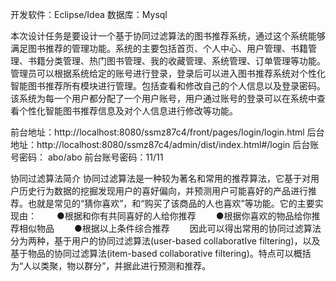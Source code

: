 
开发软件：Eclipse/Idea  数据库：Mysql

  本次设计任务是要设计一个基于协同过滤算法的图书推荐系统，通过这个系统能够满足图书推荐的管理功能。系统的主要包括首页、个人中心、用户管理、书籍管理、书籍分类管理、热门图书管理、我的收藏管理、系统管理、订单管理等功能。
管理员可以根据系统给定的账号进行登录，登录后可以进入图书推荐系统对个性化智能图书推荐所有模块进行管理。包括查看和修改自己的个人信息以及登录密码。
  该系统为每一个用户都分配了一个用户账号，用户通过账号的登录可以在系统中查看个性化智能图书推荐信息及对个人信息进行修改等功能。

前台地址：http://localhost:8080/ssmz87c4/front/pages/login/login.html
后台地址：http://localhost:8080/ssmz87c4/admin/dist/index.html#/login
后台账号密码： abo/abo  前台账号密码：11/11

协同过滤算法简介
  协同过滤算法是一种较为著名和常用的推荐算法，它基于对用户历史行为数据的挖掘发现用户的喜好偏向，并预测用户可能喜好的产品进行推荐。也就是常见的“猜你喜欢”，和“购买了该商品的人也喜欢”等功能。它的主要实现由：
　　●根据和你有共同喜好的人给你推荐
　　●根据你喜欢的物品给你推荐相似物品
　　●根据以上条件综合推荐
　　因此可以得出常用的协同过滤算法分为两种，基于用户的协同过滤算法(user-based collaboratIve filtering)，以及基于物品的协同过滤算法(item-based collaborative filtering)。特点可以概括为“人以类聚，物以群分”，并据此进行预测和推荐。
